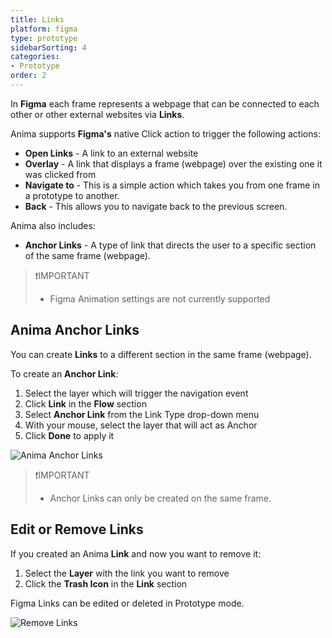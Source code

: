 ```yaml
---
title: Links
platform: figma
type: prototype
sidebarSorting: 4
categories: 
- Prototype
order: 2
---
```

In **Figma** each frame represents a webpage that can be connected to each other or other external websites via **Links**.

Anima supports **Figma's** native Click action to trigger the following actions:

- **Open Links** - A link to an external website
- **Overlay** - A link that displays a frame (webpage) over the existing one it was clicked from
- **Navigate to** - This is a simple action which takes you from one frame in a prototype to another.
- **Back** - This allows you to navigate back to the previous screen. 

Anima also includes:
- **Anchor Links** - A type of link that directs the user to a specific section of the same frame (webpage).

>❗️IMPORTANT
>- Figma Animation settings are not currently supported

## Anima Anchor Links

You can create **Links** to a different section in the same frame (webpage).

To create an **Anchor Link**:
1. Select the layer which will trigger the navigation event
2. Click **Link**  in the **Flow** section
3. Select **Anchor Link** from the Link Type drop-down menu
4. With your mouse, select the layer that will act as Anchor
5. Click **Done** to apply it

![Anima Anchor Links](https://p46.f4.n0.cdn.getcloudapp.com/items/04uYqZPR/Figma-Prototype-Anchor%20link%20ez.gif?v=7556edd3ff41ba6facf90b9da3236b67)

>❗️IMPORTANT
> - Anchor Links can only be created on the same frame.

## Edit or Remove Links

If you created an Anima **Link** and now you want to remove it:

1. Select the **Layer** with the link you want to remove
2. Click the **Trash Icon** in the **Link** section

Figma Links can be edited or deleted in Prototype mode.


![Remove Links](https://p46.f4.n0.cdn.getcloudapp.com/items/6qu2enYO/Figma-Prototype-%20Remove%20Link%402x.png?v=3337a72ba8048bf5a4825d1ad5c4abcb)



